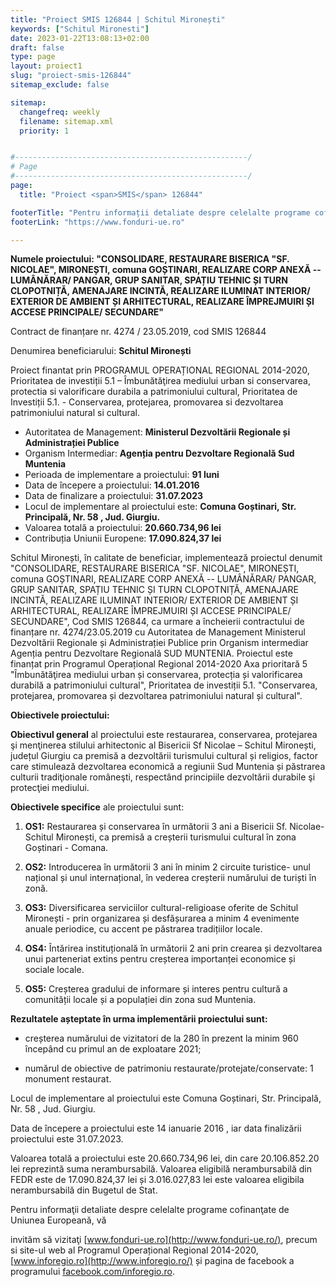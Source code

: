```yaml
---
title: "Proiect SMIS 126844 | Schitul Mironești"
keywords: ["Schitul Mironesti"]
date: 2023-01-22T13:08:13+02:00
draft: false
type: page
layout: proiect1
slug: "proiect-smis-126844"
sitemap_exclude: false

sitemap:
  changefreq: weekly
  filename: sitemap.xml
  priority: 1


#----------------------------------------------------/
# Page
#----------------------------------------------------/
page:
  title: "Proiect <span>SMIS</span> 126844"

footerTitle: "Pentru informații detaliate despre celelalte programe cofinanțate de Uniunea Europeană, vă invităm să vizitați"
footerLink: "https://www.fonduri-ue.ro"

---
```


**Numele proiectului: "CONSOLIDARE, RESTAURARE BISERICA "SF. NICOLAE", MIRONEȘTI, comuna GOȘTINARI, REALIZARE CORP ANEXĂ -- LUMÂNĂRAR/ PANGAR, GRUP SANITAR, SPAȚIU TEHNIC ȘI TURN CLOPOTNIȚĂ, AMENAJARE INCINTĂ, REALIZARE ILUMINAT INTERIOR/ EXTERIOR DE AMBIENT ȘI ARHITECTURAL, REALIZARE ÎMPREJMUIRI ȘI ACCESE PRINCIPALE/ SECUNDARE"**

Contract de finanțare nr. 4274 / 23.05.2019, cod SMIS 126844

Denumirea beneficiarului: **Schitul Mironești**

Proiect finantat prin PROGRAMUL OPERAȚIONAL REGIONAL 2014-2020, Prioritatea de investiții 5.1 – Îmbunătăţirea mediului urban si conservarea, protectia si valorificare durabila a patrimoniului cultural, Prioritatea de Investiții 5.1. - Conservarea, protejarea, promovarea si dezvoltarea patrimoniului natural si cultural.

- Autoritatea de Management: **Ministerul Dezvoltării Regionale și Administrației Publice**
- Organism Intermediar: **Agenția pentru Dezvoltare Regională Sud Muntenia**
- Perioada de implementare a proiectului: **91 luni**
- Data de începere a proiectului: **14.01.2016**
- Data de finalizare a proiectului: **31.07.2023**
- Locul de implementare al proiectului este: **Comuna Goștinari, Str. Principală, Nr. 58 , Jud. Giurgiu.**
- Valoarea totală a proiectului: **20.660.734,96 lei**
- Contribuția Uniunii Europene: **17.090.824,37 lei**

Schitul Mironești, în calitate de beneficiar, implementează proiectul denumit "CONSOLIDARE, RESTAURARE BISERICA "SF. NICOLAE", MIRONEȘTI, comuna GOȘTINARI, REALIZARE CORP ANEXĂ -- LUMÂNĂRAR/ PANGAR, GRUP SANITAR, SPAȚIU TEHNIC ȘI TURN CLOPOTNIȚĂ, AMENAJARE INCINTĂ, REALIZARE ILUMINAT INTERIOR/ EXTERIOR DE AMBIENT ȘI ARHITECTURAL, REALIZARE ÎMPREJMUIRI ȘI ACCESE PRINCIPALE/ SECUNDARE", Cod SMIS 126844, ca urmare a încheierii contractului de finanțare nr. 4274/23.05.2019 cu Autoritatea de Management Ministerul Dezvoltării Regionale și Administrației Publice prin Organism intermediar Agenția pentru Dezvoltare Regională SUD MUNTENIA. Proiectul este finanțat prin Programul Operațional Regional 2014-2020 Axa prioritară 5 "Îmbunătăţirea mediului urban și conservarea, protecția și valorificarea durabilă a patrimoniului cultural", Prioritatea de investiții 5.1. "Conservarea, protejarea, promovarea și dezvoltarea patrimoniului natural și cultural".

**Obiectivele proiectului:**

**Obiectivul general** al proiectului este restaurarea, conservarea, protejarea şi menţinerea stilului arhitectonic al Bisericii Sf Nicolae – Schitul Mironești, județul Giurgiu ca premisă a dezvoltării turismului cultural și religios, factor care stimulează dezvoltarea economică a regiunii Sud Muntenia și păstrarea culturii tradiţionale româneşti, respectând principiile dezvoltării durabile şi protecţiei mediului. 

**Obiectivele specifice** ale proiectului sunt: 

1.  **OS1:** Restaurarea și conservarea în următorii 3 ani a Bisericii Sf. Nicolae- Schitul Mironești, ca premisă a creșterii turismului cultural în zona Goștinari - Comana.

2.  **OS2:** Introducerea în următorii 3 ani în minim 2 circuite turistice- unul național și unul internațional, în vederea creșterii numărului de turiști în zonă.

3.  **OS3:** Diversificarea serviciilor cultural-religioase oferite de Schitul Mironești - prin organizarea și desfășurarea a minim 4 evenimente anuale periodice, cu accent pe păstrarea tradițiilor locale.

4.  **OS4:** Întărirea instituțională în următorii 2 ani prin crearea și dezvoltarea unui parteneriat extins pentru creșterea importanței economice și sociale locale.

5.  **OS5:** Creșterea gradului de informare și interes pentru cultură a comunității locale și a populației din zona sud Muntenia.

**Rezultatele așteptate în urma implementării proiectului sunt:**

- creșterea numărului de vizitatori de la 280 în prezent la minim 960 începând cu primul an de exploatare 2021;

- numărul de obiective de patrimoniu restaurate/protejate/conservate: 1 monument restaurat.

Locul de implementare al proiectului este Comuna Goștinari, Str. Principală, Nr. 58 , Jud. Giurgiu.

Data de începere a proiectului este 14 ianuarie 2016 , iar data finalizării proiectului este 31.07.2023.

Valoarea totală a proiectului este 20.660.734,96 lei, din care 20.106.852.20 lei reprezintă suma nerambursabilă. Valoarea eligibilă nerambursabilă din FEDR este de 17.090.824,37 lei și 3.016.027,83 lei este valoarea eligibila nerambursabilă din Bugetul de Stat.

Pentru informaţii detaliate despre celelalte programe cofinanţate de Uniunea Europeană, vă

invităm să vizitaţi [www.fonduri-ue.ro](http://www.fonduri-ue.ro/), precum si site-ul web al Programul Operațional Regional 2014-2020, [www.inforegio.ro](http://www.inforegio.ro/) și pagina de facebook a programului [facebook.com/inforegio.ro](http://facebook.com/inforegio.ro).